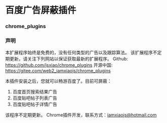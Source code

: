 # 百度广告屏蔽插件
### chrome_plugins

### 声明
本扩展程序始终是免费的，没有任何类型的广告以及跟踪算法。 该扩展程序不定期更新，请关注下列网站以保证获取最新的扩展程序。 
Github: https://github.com/jsxiao/chrome_plugins 
开源中国: https://gitee.com/web2_iamxiaojs/chrome_plugins 

本插件安装之后，您就可以畅游百度了。目前可屏蔽：
1. 百度首页搜索结果广告
2. 百度贴吧帖子列表广告
3. 百度贴吧帖子详情广告 

该程序不定期更新。 
Chrome插件开发，联系方式：iamxiaojs@hotmail.com
